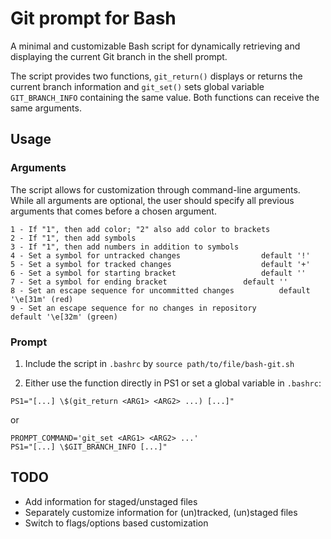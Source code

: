 # Git prompt for Bash

A minimal and customizable Bash script for dynamically retrieving and displaying the current Git branch in the shell prompt.

The script provides two functions, `git_return()` displays or returns the current branch information and `git_set()` sets global variable `GIT_BRANCH_INFO` containing the same value. Both functions can receive the same arguments. 

## Usage

### Arguments

The script allows for customization through command-line arguments. While all arguments are optional, the user should specify all previous arguments that comes before a chosen argument.

```
1 - If "1", then add color; "2" also add color to brackets
2 - If "1", then add symbols
3 - If "1", then add numbers in addition to symbols
4 - Set a symbol for untracked changes					default	'!'
5 - Set a symbol for tracked changes					default	'+'
6 - Set a symbol for starting bracket					default	''
7 - Set a symbol for ending bracket					default	''
8 - Set an escape sequence for uncommitted changes			default	'\e[31m' (red)
9 - Set an escape sequence for no changes in repository			default	'\e[32m' (green)
```

### Prompt

1. Include the script in `.bashrc` by `source path/to/file/bash-git.sh`

2. Either use the function directly in PS1 or set a global variable in `.bashrc`:

```shell
PS1="[...] \$(git_return <ARG1> <ARG2> ...) [...]"
```
or
```shell
PROMPT_COMMAND='git_set <ARG1> <ARG2> ...'
PS1="[...] \$GIT_BRANCH_INFO [...]"
```

## TODO
- Add information for staged/unstaged files
- Separately customize information for (un)tracked, (un)staged files
- Switch to flags/options based customization
